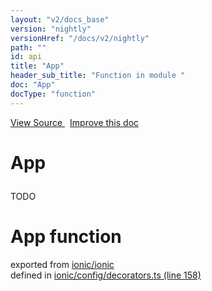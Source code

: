 ```yaml
---
layout: "v2/docs_base"
version: "nightly"
versionHref: "/docs/v2/nightly"
path: ""
id: api
title: "App"
header_sub_title: "Function in module "
doc: "App"
docType: "function"
---
```



<div class="improve-docs">
  <a href='http://github.com/driftyco/ionic2/tree/master/ionic/config/decorators.ts#L157'>
    View Source
  </a>
  &nbsp;
  <a href='http://github.com/driftyco/ionic2/edit/master/ionic/config/decorators.ts#L157'>
    Improve this doc
  </a>
</div>




<h1 class="api-title">

  App



</h1>





<p>TODO</p>


<h1 class="class export">App <span class="type">function</span></h1>
<p class="module">exported from <a href='undefined'>ionic/ionic</a><br/>
defined in <a href="https://github.com/driftyco/ionic2/tree/master/ionic/config/decorators.ts#L158-L187">ionic/config/decorators.ts (line 158)</a>
</p>

